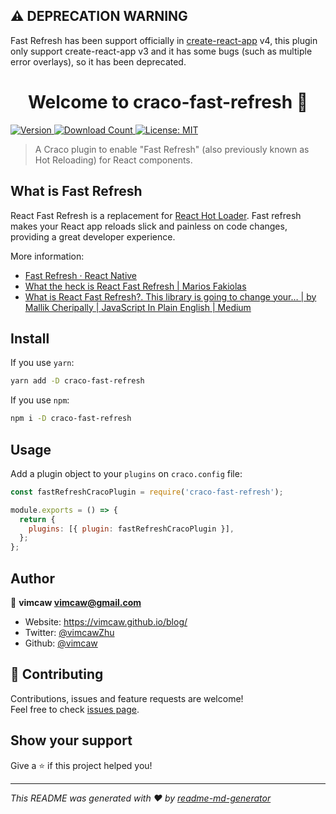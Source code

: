 ## ⚠️ DEPRECATION WARNING

Fast Refresh has been support officially in [create-react-app](https://github.com/facebook/create-react-app) v4, this plugin only support create-react-app v3 and it has some bugs (such as multiple error overlays), so it has been deprecated.

<h1 align="center">Welcome to craco-fast-refresh 👋</h1>
<p>
  <a href="https://www.npmjs.com/package/craco-fast-refresh" target="_blank">
    <img alt="Version" src="https://img.shields.io/npm/v/craco-fast-refresh.svg">
  </a>
  <a href="https://www.npmjs.com/package/craco-fast-refresh" target="_blank">
    <img alt="Download Count" src="https://img.shields.io/npm/dm/craco-fast-refresh">
  </a>
  <a href="https://github.com/vimcaw/craco-fast-refresh/blob/master/LICENSE" target="_blank">
    <img alt="License: MIT" src="https://img.shields.io/badge/License-MIT-yellow.svg" />
  </a>
</p>

> A Craco plugin to enable &#34;Fast Refresh&#34; (also previously known as Hot Reloading) for React components.

## What is Fast Refresh

React Fast Refresh is a replacement for [React Hot Loader](https://github.com/gaearon/react-hot-loader). Fast refresh makes your React app reloads slick and painless on code changes, providing a great developer experience.

More information: 
- [Fast Refresh · React Native](https://reactnative.dev/docs/fast-refresh#limitations)
- [What the heck is React Fast Refresh \| Marios Fakiolas](https://mariosfakiolas.com/blog/what-the-heck-is-react-fast-refresh/)
- [What is React Fast Refresh?\. This library is going to change your… \| by Mallik Cheripally \| JavaScript In Plain English \| Medium](https://medium.com/javascript-in-plain-english/what-is-react-fast-refresh-f3d1e8401333)

## Install

If you use `yarn`: 
```sh
yarn add -D craco-fast-refresh
```
If you use `npm`: 
```sh
npm i -D craco-fast-refresh
```

## Usage

Add a plugin object to your `plugins` on `craco.config` file: 

```js
const fastRefreshCracoPlugin = require('craco-fast-refresh');

module.exports = () => {
  return {
    plugins: [{ plugin: fastRefreshCracoPlugin }],
  };
};
```

## Author

👤 **vimcaw <vimcaw@gmail.com>**

* Website: https://vimcaw.github.io/blog/
* Twitter: [@vimcawZhu](https://twitter.com/vimcawZhu)
* Github: [@vimcaw](https://github.com/vimcaw)

## 🤝 Contributing

Contributions, issues and feature requests are welcome!<br />Feel free to check [issues page](https://github.com/vimcaw/craco-fast-refresh/issues). 

## Show your support

Give a ⭐️ if this project helped you!

***
_This README was generated with ❤️ by [readme-md-generator](https://github.com/kefranabg/readme-md-generator)_
